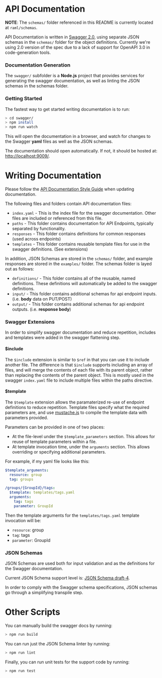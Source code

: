 # API Documentation

**NOTE**: The `schemas/` folder referenced in this README is currently located at `raml/schemas`.

API Documentation is written in [Swagger 2.0](https://github.com/OAI/OpenAPI-Specification/blob/master/versions/2.0.md), using
separate JSON schemas in the `schemas/` folder for the object definitions.
Currently we're using 2.0 version of the spec due to a lack of support for OpenAPI 3.0 in code-generation tools.

### Documentation Generation

The `swagger/` subfolder is a **Node.js** project that provides services for generating the swagger documentation, as well as
linting the JSON schemas in the schemas folder.

### Getting Started

The fastest way to get started writing documentation is to run:
```bash
> cd swagger/
> npm install
> npm run watch
```
This will open the documentation in a browser, and watch for changes to the Swagger **yaml** files as well as the JSON schemas. 

The documentation should open automatically. If not, it should be hosted at: [http://localhost:9009/](http://localhost:9009).

# Writing Documentation

Please follow the [API Documentation Style Guide](STYLE_GUIDE.md) when updating documentation.

The following files and folders contain API documentation files:
* `index.yaml` - This is the index file for the swagger documentation. Other files are included or referenced from this file.
* `paths` - This folder contains documentation for API Endpoints, typically separated by functionality.
* `responses` - This folder contains definitions for common responses (used across endpoints)
* `templates` - This folder contains reusable template files for use in the swagger definitions. (See extensions)

In addition, JSON Schemas are stored in the `schemas/` folder, and example responses are stored in the `examples/` folder.
The schemas folder is layed out as follows:
* `definitions/` - This folder contains all of the reusable, named definitions. These definitions will automatically be added to the swagger definitions.
* `input/` - This folder contains additional schemas for api endpoint inputs. (i.e. **body** data on PUT/POST)
* `output/` - This folder contains additional schemas for api endpoint outputs. (i.e. **response body**)

### Swagger Extensions

In order to simplify swagger documentation and reduce repetition, includes and templates were added in the swagger flattening step.

#### $include
The `$include` extension is similar to `$ref` in that you can use it to include another file. The difference is that `$include` supports including an array of files, and will merge the contents of each file with its parent object, rather than replacing the contents of the parent object. This is mostly used in the swagger `index.yaml` file to include multiple files within the paths directive. 

#### $template
The `$template` extension allows the paramaterized re-use of endpoint definitions to reduce repetition. Template files specify what the required parameters are, and use [mustache.js](https://github.com/janl/mustache.js/) to compile the template data with parameters provided.

Parameters can be provided in one of two places:
* At the file-level under the `$template_parameters` section. This allows for reuse of template parameters within a file.
* At template invocation time, under the `arguments` section. This allows overriding or specifying additional parameters.

For example, if my yaml file looks like this:
```yaml
$template_arguments:
  resource: group
  tag: groups

/groups/{GroupId}/tags:
  $template: templates/tags.yaml
  arguments:
    tag: tags
    parameter: GroupId
``` 

Then the template arguments for the `templates/tags.yaml` template invocation will be:
* `resource`: group
* `tag`: tags
* `parameter`: GroupId

### JSON Schemas

JSON Schemas are used both for input validation and as the definitions for the Swagger documentation.

Current JSON Schema support level is: [JSON Schema draft-4](http://json-schema.org/specification-links.html#draft-4).

In order to comply with the Swagger schema specifications, JSON schemas go through a simplifying transpile step.

# Other Scripts

You can manually build the swagger docs by running:
```bash
> npm run build
```

You can run just the JSON Schema linter by running:
```bash
> npm run lint
```

Finally, you can run unit tests for the support code by running:
```bash
> npm run test
```

